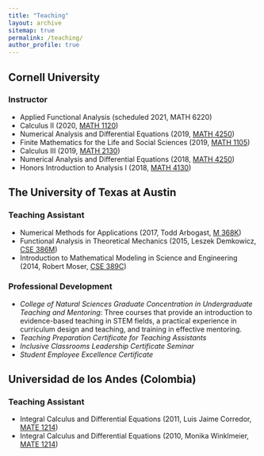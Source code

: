 ```yaml
---
title: "Teaching"
layout: archive
sitemap: true
permalink: /teaching/
author_profile: true
---
```


## Cornell University

### Instructor

- Applied Functional Analysis (scheduled 2021, MATH 6220)
- Calculus II (2020, [MATH 1120](https://classes.cornell.edu/browse/roster/FA20/class/MATH/1120))
- Numerical Analysis and Differential Equations (2019, [MATH 4250](https://classes.cornell.edu/browse/roster/FA19/class/MATH/4250))
- Finite Mathematics for the Life and Social Sciences (2019, [MATH 1105](https://classes.cornell.edu/browse/roster/FA19/class/MATH/1105))
- Calculus III (2019, [MATH 2130](https://classes.cornell.edu/browse/roster/SP19/class/MATH/2130))
- Numerical Analysis and Differential Equations (2018, [MATH 4250](https://classes.cornell.edu/browse/roster/FA18/class/MATH/4250))
- Honors Introduction to Analysis I (2018, [MATH 4130](https://classes.cornell.edu/browse/roster/FA18/class/MATH/4130))

## The University of Texas at Austin

### Teaching Assistant

- Numerical Methods for Applications (2017, Todd Arbogast, [M 368K](http://catalog.utexas.edu/undergraduate/natural-sciences/courses/mathematics/))
- Functional Analysis in Theoretical Mechanics (2015, Leszek Demkowicz, [CSE 386M](http://catalog.utexas.edu/graduate/fields-of-study/intercollegial-programs/computational-science-engineering-mathematics/graduate-courses/))
- Introduction to Mathematical Modeling in Science and Engineering (2014, Robert Moser, [CSE 389C](http://catalog.utexas.edu/graduate/fields-of-study/intercollegial-programs/computational-science-engineering-mathematics/graduate-courses/))

### Professional Development

- _College of Natural Sciences Graduate Concentration in Undergraduate Teaching and Mentoring_: Three courses that provide an introduction to evidence-based teaching in STEM fields, a practical experience in curriculum design and teaching, and training in effective mentoring.
- _Teaching Preparation Certificate for Teaching Assistants_
- _Inclusive Classrooms Leadership Certificate Seminar_
- _Student Employee Excellence Certificate_

## Universidad de los Andes (Colombia)

### Teaching Assistant

- Integral Calculus and Differential Equations (2011, Luis Jaime Corredor, [MATE 1214](https://catalogo2.uniandes.edu.co/Catalogo_General_2011/Informacion_General/Listado_de_Cursos/mate.php#8301-MATE-20))
- Integral Calculus and Differential Equations (2010, Monika Winklmeier, [MATE 1214](https://catalogo2.uniandes.edu.co/Catalogo_General_2010/Informacion_General/Listado_de_Cursos/mate.php#8301-MATE-16))